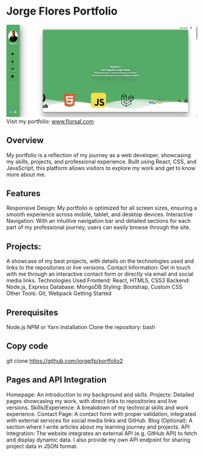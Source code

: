 # Jorge Flores Portfolio
![Descripción de la Imagen](https://github.com/Jorgejfp/starter-internship-portfolio/blob/main/image.png)
Visit my portfolio: www.florsal.com

## Overview

My portfolio is a reflection of my journey as a web developer, showcasing my skills, projects, and professional experience. Built using React, CSS, and JavaScript, this platform allows visitors to explore my work and get to know more about me.

## Features
Responsive Design: My portfolio is optimized for all screen sizes, ensuring a smooth experience across mobile, tablet, and desktop devices.
Interactive Navigation: With an intuitive navigation bar and detailed sections for each part of my professional journey, users can easily browse through the site.

## Projects: 
A showcase of my best projects, with details on the technologies used and links to the repositories or live versions.
Contact Information: Get in touch with me through an interactive contact form or directly via email and social media links.
Technologies Used
Frontend: React, HTML5, CSS3
Backend: Node.js, Express
Database: MongoDB
Styling: Bootstrap, Custom CSS
Other Tools: Git, Webpack
Getting Started
## Prerequisites
Node.js
NPM or Yarn
Installation
Clone the repository:
bash
## Copy code
git clone https://github.com/jorgejfp/portfolio2

## Pages and API Integration
Homepage: An introduction to my background and skills.
Projects: Detailed pages showcasing my work, with direct links to repositories and live versions.
Skills/Experience: A breakdown of my technical skills and work experience.
Contact Page: A contact form with proper validation, integrated with external services for social media links and GitHub.
Blog (Optional): A section where I write articles about my learning journey and projects.
API Integration:
The website integrates an external API (e.g. GitHub API) to fetch and display dynamic data.
I also provide my own API endpoint for sharing project data in JSON format.
